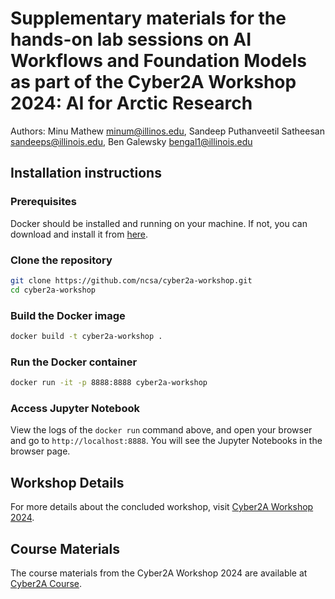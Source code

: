 # Supplementary materials for the hands-on lab sessions on AI Workflows and Foundation Models as part of the Cyber2A Workshop 2024: AI for Arctic Research

Authors:
Minu Mathew <minum@illinos.edu>, Sandeep Puthanveetil Satheesan <sandeeps@illinois.edu>, Ben Galewsky <bengal1@illinois.edu>

## Installation instructions

### Prerequisites
Docker should be installed and running on your machine. If not, you can download and install it from [here](https://docs.docker.com/get-started/get-docker/).

### Clone the repository
```bash
git clone https://github.com/ncsa/cyber2a-workshop.git
cd cyber2a-workshop
```

### Build the Docker image
```bash
docker build -t cyber2a-workshop .
```

### Run the Docker container
```bash
docker run -it -p 8888:8888 cyber2a-workshop
```

### Access Jupyter Notebook
View the logs of the `docker run` command above, and open your browser and go to `http://localhost:8888`. You will see the Jupyter Notebooks in the browser page.

## Workshop Details

For more details about the concluded workshop, visit [Cyber2A Workshop 2024](https://cyber2a.github.io/cyber2a-workshop/).

## Course Materials

The course materials from the Cyber2A Workshop 2024 are available at [Cyber2A Course](https://cyber2a.github.io/cyber2a-course/).
